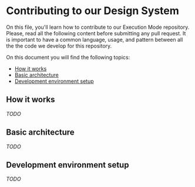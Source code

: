 # Contributing to our Design System

On this file, you'll learn how to contribute to our Execution Mode repository. Please, read all the following content before submitting any pull request. It is important to have a common language, usage, and pattern between all the the code we develop for this repository.

On this document you will find the following topics:

* [How it works](#how-it-works)
* [Basic architecture](#basic-architecture)
* [Development environment setup](#development-environment-setup)

## How it works

_TODO_

## Basic architecture

_TODO_

## Development environment setup

_TODO_
